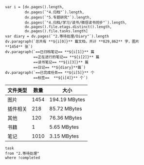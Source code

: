 ```dataviewjs
var i = [dv.pages().length,
		 dv.pages(`"4.归档"`).length,
		 dv.pages(`"5.专题研究"`).length,
		 dv.pages(`"4.归档/学习/读书/微信读书同步"`).length,
		 dv.pages().file.etags.distinct().length,
		 dv.pages().file.tasks.length]
var diary = dv.pages(`"2.等待处理/Diary"`).length
dv.paragraph(`总共有 **${i[0]}** 篇文档，共计 **829,862** 字，图片 **1454** 张`)
dv.paragraph(`==已归档笔记== **${i[1]}** 篇
			 ==正在进行的笔记== **${i[2]}** 篇
			 ==读书笔记== **${i[3]}** 篇
			 ==日记== **${diary}**篇`)
dv.paragraph(`==已完成任务== **${i[5]}** 个
			 ==标签==  **${i[4]}** 个`)
```


| 文件类型 | 数量 | 大小 |
|----------|-------|------|
| 图片 | 1454 | 194.19 MBytes |
| 插件相关 | 218 | 85.72 MBytes |
| 其他 | 120 | 76.36 MBytes |
| 书籍 | 1 | 5.65 MBytes |
| 笔记 | 1010 | 3.15 MBytes |


```dataview
task 
from "2.等待处理"
where !completed
```

